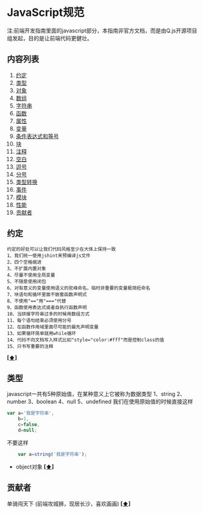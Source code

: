 # JavaScript规范 
注:前端开发指南里面的javascript部分，本指南非官方文档，而是由Q.js开源项目组发起，目的是让前端代码更健壮。
## <a name='TOC'>内容列表</a>
1. [约定](#promise)
1. [类型](#types)
1. [对象](#objects)
1. [数组](#arrays)
1. [字符串](#strings)
1. [函数](#functions)
1. [属性](#properties)
1. [变量](#variables)
1. [条件表达式和等号](#conditionals)
1. [块](#blocks)
1. [注释](#comments)
1. [空白](#whitespace)
1. [逗号](#commas)
1. [分号](#semicolons)
1. [类型转换](#type-coercion)
1. [事件](#events)
1. [模块](#modules)
1. [性能](#performance)
1. [贡献者](#contributors)

## <a name='promise'>约定</a>
	约定的好处可以让我们代码风格至少在大体上保持一致
	1、我们统一使用jshint来预编译js文件
	2、四个空格缩进
	3、不扩展内置对象
	4、尽量不使用全局变量
	5、不随意使用闭包
	6、对有意义的变量使用语义的驼峰命名，临时非重要的变量极简短命名
	7、块语句和循环里面不嵌套函数声明式
	8、不使用"=="用"==="代替
	9、函数使用表达式或者自执行函数声明
	10、当拼接字符串过多的时候用数组方式
	11、每个语句结束必须使用分号
	12、在函数作用域里面尽可能的最先声明变量
	13、如果循环简单就用while循环
	14、代码不向文档写入样式比如"style="color:#fff"而是控制class的值
	15、只书写重要的注释
**[[⬆]](#TOC)**
## <a name='types'>类型</a>
javascript一共有5种原始值，在某种意义上它被称为数据类型
1、string
2、number
3、boolean
4、null
5、undefined
我们在使用原始值的时候直接这样
```javascript
var a='我是字符串',
	b=1,
	c=false,
	d=null;
```
不要这样
```javascript
	var a=string('我是字符串');
```
- object对象
**[[⬆]](#TOC)**
## <a name='contributors'>贡献者</a>
单骑闯天下  (前端攻城狮，现居长沙，喜欢画画)
**[[⬆]](#TOC)**